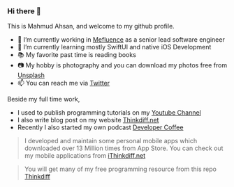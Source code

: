 ### Hi there 👋
This is Mahmud Ahsan, and welcome to my github profile. 

- 🔭 I’m currently working in [Mefluence](https://www.mefluence.com/) as a senior lead software engineer
- 🌱 I’m currently learning mostly SwiftUI and native iOS Development
- 📚 My favorite past time is reading books
- 📷 My hobby is photography and you can download my photos free from [Unsplash](https://unsplash.com/@mahmudahsan)
- 📫 You can reach me via [Twitter](https://twitter.com/mahmudahsan)

Beside my full time work, 
- I used to publish programming tutorials on my [Youtube Channel](https://www.youtube.com/channel/UCtHlgyUw0wLE5Ous9swfFlg)
- I also write blog post on my website [Thinkdiff.net](http://thinkdiff.net)
- Recently I also started my own podcast [Developer Coffee](https://anchor.fm/mahmud-ahsan)

> I developed and maintain some personal mobile apps which downloaded over 13 Million times from App Store. 
> You can check out my mobile applications from [iThinkdiff.net](https://ithinkdiff.net ) 

> You will get many of my free programming resource from this repo [Thinkdiff](https://github.com/mahmudahsan/thinkdiff)

<!--
**mahmudahsan/mahmudahsan** is a ✨ _special_ ✨ repository because its `README.md` (this file) appears on your GitHub profile.

Here are some ideas to get you started:

- 🔭 I’m currently working on ...
- 🌱 I’m currently learning ...
- 👯 I’m looking to collaborate on ...
- 🤔 I’m looking for help with ...
- 💬 Ask me about ...
- 📫 How to reach me: ...
- 😄 Pronouns: ...
- ⚡ Fun fact: ...
-->
